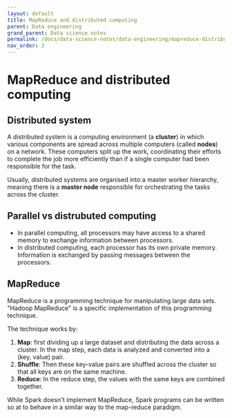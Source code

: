 ```yaml
---
layout: default
title: MapReduce and distributed computing
parent: Data engineering
grand_parent: Data science notes
permalink: /docs/data-science-notes/data-engineering/mapreduce-distributed-computing/
nav_order: 3
---
```


# MapReduce and distributed computing

## Distributed system

A distributed system is a computing environment (a **cluster**) in which various components are spread across multiple computers (called **nodes**) on a network. These computers split up the work, coordinating their efforts to complete the job more efficiently than if a single computer had been responsible for the task.

Usually, distributed systems are organised into a master worker hierarchy, meaning there is a **master node** responsible for orchestrating the tasks across the cluster.

## Parallel vs distrubuted computing

- In parallel computing, all processors may have access to a shared memory to exchange information between processors.
- In distributed computing, each processor has its own private memory. Information is exchanged by passing messages between the processors.

## MapReduce

MapReduce is a programming technique for manipulating large data sets. "Hadoop MapReduce" is a specific implementation of this programming technique.

The technique works by:

1. **Map**: first dividing up a large dataset and distributing the data across a cluster. In the map step, each data is analyzed and converted into a (key, value) pair.
2. **Shuffle**: Then these key-value pairs are shuffled across the cluster so that all keys are on the same machine. 
3. **Reduce**: In the reduce step, the values with the same keys are combined together.

While Spark doesn't implement MapReduce, Spark programs can be written so at to behave in a similar way to the map-reduce paradigm.

